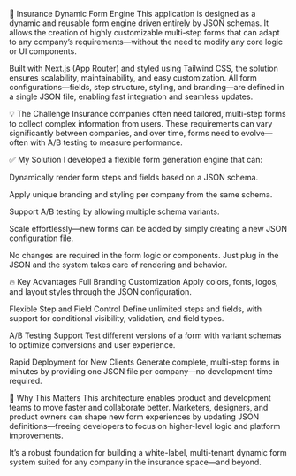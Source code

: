 📄 Insurance Dynamic Form Engine
This application is designed as a dynamic and reusable form engine driven entirely by JSON schemas. It allows the creation of highly customizable multi-step forms that can adapt to any company’s requirements—without the need to modify any core logic or UI components.

Built with Next.js (App Router) and styled using Tailwind CSS, the solution ensures scalability, maintainability, and easy customization. All form configurations—fields, step structure, styling, and branding—are defined in a single JSON file, enabling fast integration and seamless updates.

💡 The Challenge
Insurance companies often need tailored, multi-step forms to collect complex information from users. These requirements can vary significantly between companies, and over time, forms need to evolve—often with A/B testing to measure performance.

✅ My Solution
I developed a flexible form generation engine that can:

Dynamically render form steps and fields based on a JSON schema.

Apply unique branding and styling per company from the same schema.

Support A/B testing by allowing multiple schema variants.

Scale effortlessly—new forms can be added by simply creating a new JSON configuration file.

No changes are required in the form logic or components. Just plug in the JSON and the system takes care of rendering and behavior.

🔥 Key Advantages
Full Branding Customization
Apply colors, fonts, logos, and layout styles through the JSON configuration.

Flexible Step and Field Control
Define unlimited steps and fields, with support for conditional visibility, validation, and field types.

A/B Testing Support
Test different versions of a form with variant schemas to optimize conversions and user experience.

Rapid Deployment for New Clients
Generate complete, multi-step forms in minutes by providing one JSON file per company—no development time required.

🚀 Why This Matters
This architecture enables product and development teams to move faster and collaborate better. Marketers, designers, and product owners can shape new form experiences by updating JSON definitions—freeing developers to focus on higher-level logic and platform improvements.

It’s a robust foundation for building a white-label, multi-tenant dynamic form system suited for any company in the insurance space—and beyond.

